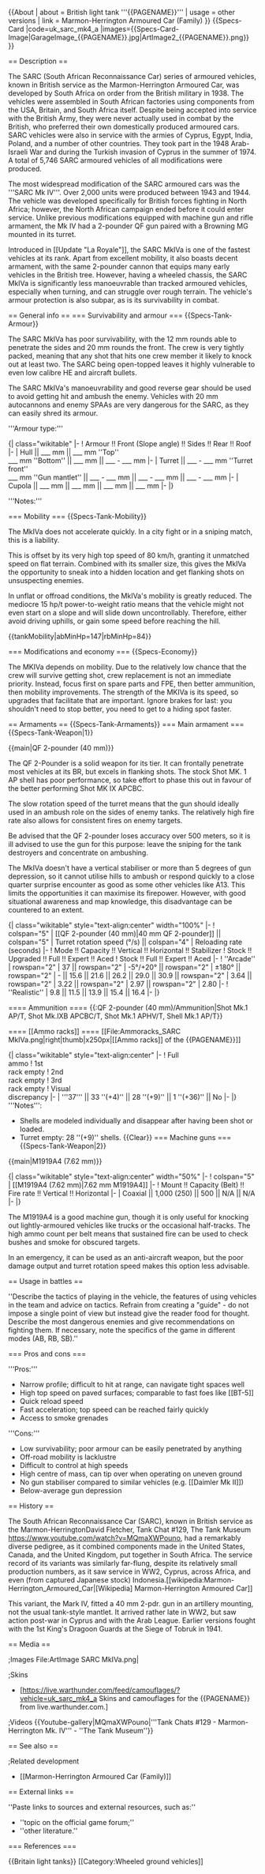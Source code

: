 {{About
| about = British light tank '''{{PAGENAME}}'''
| usage = other versions
| link = Marmon-Herrington Armoured Car (Family)
}}
{{Specs-Card
|code=uk_sarc_mk4_a
|images={{Specs-Card-Image|GarageImage_{{PAGENAME}}.jpg|ArtImage2_{{PAGENAME}}.png}}
}}

== Description ==
<!-- ''In the description, the first part should be about the history of the creation and combat usage of the vehicle, as well as its key features. In the second part, tell the reader about the ground vehicle in the game. Insert a screenshot of the vehicle, so that if the novice player does not remember the vehicle by name, he will immediately understand what kind of vehicle the article is talking about.'' -->
The SARC (South African Reconnaissance Car) series of armoured vehicles, known in British service as the Marmon-Herrington Armoured Car, was developed by South Africa on order from the British military in 1938. The vehicles were assembled in South African factories using components from the USA, Britain, and South Africa itself. Despite being accepted into service with the British Army, they were never actually used in combat by the British, who preferred their own domestically produced armoured cars. SARC vehicles were also in service with the armies of Cyprus, Egypt, India, Poland, and a number of other countries. They took part in the 1948 Arab-Israeli War and during the Turkish invasion of Cyprus in the summer of 1974. A total of 5,746 SARC armoured vehicles of all modifications were produced.

The most widespread modification of the SARC armoured cars was the '''SARC Mk IV'''. Over 2,000 units were produced between 1943 and 1944. The vehicle was developed specifically for British forces fighting in North Africa; however, the North African campaign ended before it could enter service. Unlike previous modifications equipped with machine gun and rifle armament, the Mk IV had a 2-pounder QF gun paired with a Browning MG mounted in its turret.

Introduced in [[Update "La Royale"]], the SARC MkIVa is one of the fastest vehicles at its rank. Apart from excellent mobility, it also boasts decent armament, with the same 2-pounder cannon that equips many early vehicles in the British tree. However, having a wheeled chassis, the SARC MkIVa is significantly less manoeuvrable than tracked armoured vehicles, especially when turning, and can struggle over rough terrain. The vehicle's armour protection is also subpar, as is its survivability in combat.

== General info ==
=== Survivability and armour ===
{{Specs-Tank-Armour}}
<!-- ''Describe armour protection. Note the most well protected and key weak areas. Appreciate the layout of modules as well as the number and location of crew members. Is the level of armour protection sufficient, is the placement of modules helpful for survival in combat? If necessary use a visual template to indicate the most secure and weak zones of the armour.'' -->
The SARC MkIVa has poor survivability, with the 12 mm rounds able to penetrate the sides and 20 mm rounds the front. The crew is very tightly packed, meaning that any shot that hits one crew member it likely to knock out at least two. The SARC being open-topped leaves it highly vulnerable to even low calibre HE and aircraft bullets.

The SARC MkIVa's manoeuvrability and good reverse gear should be used to avoid getting hit and ambush the enemy. Vehicles with 20 mm autocannons and enemy SPAAs are very dangerous for the SARC, as they can easily shred its armour.

'''Armour type:''' <!-- The types of armour present on the vehicle and their general locations -->
<!-- Example: * Rolled homogeneous armour (Front, Side, Rear, Hull roof)
* Cast homogeneous armour (Turret, Transmission area) -->

{| class="wikitable"
|-
! Armour !! Front (Slope angle) !! Sides !! Rear !! Roof
|-
| Hull || ___ mm || ___ mm ''Top'' <br> ___ mm ''Bottom'' || ___ mm || ___ - ___ mm
|-
| Turret || ___ - ___ mm ''Turret front'' <br> ___ mm ''Gun mantlet'' || ___ - ___ mm || ___ - ___ mm || ___ - ___ mm
|-
| Cupola || ___ mm || ___ mm || ___ mm || ___ mm
|-
|}

'''Notes:''' <!-- Any additional notes which the user needs to be aware of -->
<!-- Example: * Suspension wheels are 20 mm thick, tracks are 30 mm thick, and torsion bars are 60 mm thick. -->

=== Mobility ===
{{Specs-Tank-Mobility}}
<!-- ''Write about the mobility of the ground vehicle. Estimate the specific power and manoeuvrability, as well as the maximum speed forwards and backwards.'' -->
The MkIVa does not accelerate quickly. In a city fight or in a sniping match, this is a liability.

This is offset by its very high top speed of 80 km/h, granting it unmatched speed on flat terrain. Combined with its smaller size, this gives the MkIVa the opportunity to sneak into a hidden location and get flanking shots on unsuspecting enemies.

In unflat or offroad conditions, the MkIVa's mobility is greatly reduced. The mediocre 15 hp/t power-to-weight ratio means that the vehicle might not even start on a slope and will slide down uncontrollably. Therefore, either avoid driving uphills, or gain some speed before reaching the hill.

{{tankMobility|abMinHp=147|rbMinHp=84}}

=== Modifications and economy ===
{{Specs-Economy}}

The MKIVa depends on mobility. Due to the relatively low chance that the crew will survive getting shot, crew replacement is not an immediate priority. Instead, focus first on spare parts and FPE, then better ammunition, then mobility improvements. The strength of the MKIVa is its speed, so upgrades that facilitate that are important. Ignore brakes for last: you shouldn't need to stop better, you need to get to a hiding spot faster.

== Armaments ==
{{Specs-Tank-Armaments}}
=== Main armament ===
{{Specs-Tank-Weapon|1}}
<!-- ''Give the reader information about the characteristics of the main gun. Assess its effectiveness in a battle based on the reloading speed, ballistics and the power of shells. Do not forget about the flexibility of the fire, that is how quickly the cannon can be aimed at the target, open fire on it and aim at another enemy. Add a link to the main article on the gun: <code><nowiki>{{main|Name of the weapon}}</nowiki></code>. Describe in general terms the ammunition available for the main gun. Give advice on how to use them and how to fill the ammunition storage.'' -->
{{main|QF 2-pounder (40 mm)}}

The QF 2-Pounder is a solid weapon for its tier. It can frontally penetrate most vehicles at its BR, but excels in flanking shots. The stock Shot MK. 1 AP shell has poor performance, so take effort to phase this out in favour of the better performing Shot MK IX APCBC.

The slow rotation speed of the turret means that the gun should ideally used in an ambush role on the sides of enemy tanks. The relatively high fire rate also allows for consistent fires on enemy targets.

Be advised that the QF 2-pounder loses accuracy over  500 meters, so it is ill advised to use the gun for this purpose: leave the sniping for the tank destroyers and concentrate on ambushing.

The MkIVa doesn't have a vertical stabiliser or more than 5 degrees of gun depression, so it cannot utilise hills to ambush or respond quickly to a close quarter surprise encounter as good as some other vehicles like A13. This limits the opportunities it can maximise its firepower. However, with good situational awareness and map knowledge, this disadvantage can be countered to an extent.

{| class="wikitable" style="text-align:center" width="100%"
|-
! colspan="5" | [[QF 2-pounder (40 mm)|40 mm QF 2-pounder]] || colspan="5" | Turret rotation speed (°/s) || colspan="4" | Reloading rate (seconds)
|-
! Mode !! Capacity !! Vertical !! Horizontal !! Stabilizer
! Stock !! Upgraded !! Full !! Expert !! Aced
! Stock !! Full !! Expert !! Aced
|-
! ''Arcade''
| rowspan="2" | 37 || rowspan="2" | -5°/+20° || rowspan="2" | ±180° || rowspan="2" | - || 15.6 || 21.6 || 26.2 || 29.0 || 30.9 || rowspan="2" | 3.64 || rowspan="2" | 3.22 || rowspan="2" | 2.97 || rowspan="2" | 2.80
|-
! ''Realistic''
| 9.8 || 11.5 || 13.9 || 15.4 || 16.4
|-
|}

==== Ammunition ====
{{:QF 2-pounder (40 mm)/Ammunition|Shot Mk.1 AP/T, Shot Mk.IXB APCBC/T, Shot Mk.1 APHV/T, Shell Mk.1 AP/T}}

==== [[Ammo racks]] ====
[[File:Ammoracks_SARC MkIVa.png|right|thumb|x250px|[[Ammo racks]] of the {{PAGENAME}}]]
<!-- '''Last updated: 2.27.2.40''' -->
{| class="wikitable" style="text-align:center"
|-
! Full<br>ammo
! 1st<br>rack empty
! 2nd<br>rack empty
! 3rd<br>rack empty
! Visual<br>discrepancy
|-
| '''37''' || 33&nbsp;''(+4)'' || 28&nbsp;''(+9)'' || 1&nbsp;''(+36)'' || No
|-
|}
'''Notes''':

* Shells are modeled individually and disappear after having been shot or loaded.
* Turret empty: 28&nbsp;''(+9)'' shells.
{{Clear}}
=== Machine guns ===
{{Specs-Tank-Weapon|2}}
<!-- ''Offensive and anti-aircraft machine guns not only allow you to fight some aircraft but also are effective against lightly armoured vehicles. Evaluate machine guns and give recommendations on its use.'' -->
{{main|M1919A4 (7.62 mm)}}

{| class="wikitable" style="text-align:center" width="50%"
|-
! colspan="5" | [[M1919A4 (7.62 mm)|7.62 mm M1919A4]]
|-
! Mount !! Capacity (Belt) !! Fire rate !! Vertical !! Horizontal
|-
| Coaxial || 1,000 (250) || 500 || N/A || N/A
|-
|}

The M1919A4 is a good machine gun, though it is only useful for knocking out lightly-armoured vehicles like trucks or the occasional half-tracks. The high ammo count per belt means that sustained fire can be used to check bushes and smoke for obscured targets.

In an emergency, it can be used as an anti-aircraft weapon, but the poor damage output and turret rotation speed makes this option less advisable.

== Usage in battles ==
<!-- ''Describe the tactics of playing in the vehicle, the features of using vehicles in the team and advice on tactics. Refrain from creating a "guide" - do not impose a single point of view but instead give the reader food for thought. Describe the most dangerous enemies and give recommendations on fighting them. If necessary, note the specifics of the game in different modes (AB, RB, SB).'' -->
''Describe the tactics of playing in the vehicle, the features of using vehicles in the team and advice on tactics. Refrain from creating a "guide" - do not impose a single point of view but instead give the reader food for thought. Describe the most dangerous enemies and give recommendations on fighting them. If necessary, note the specifics of the game in different modes (AB, RB, SB).''

=== Pros and cons ===
<!-- ''Summarise and briefly evaluate the vehicle in terms of its characteristics and combat effectiveness. Mark its pros and cons in a bulleted list. Try not to use more than 6 points for each of the characteristics. Avoid using categorical definitions such as "bad", "good" and the like - use substitutions with softer forms such as "inadequate" and "effective".'' -->

'''Pros:'''

* Narrow profile; difficult to hit at range, can navigate tight spaces well
* High top speed on paved surfaces; comparable to fast foes like [[BT-5]]
* Quick reload speed
* Fast acceleration; top speed can be reached fairly quickly
* Access to smoke grenades

'''Cons:'''

* Low survivability; poor armour can be easily penetrated by anything
* Off-road mobility is lacklustre
* Difficult to control at high speeds
* High centre of mass, can tip over when operating on uneven ground
* No gun stabiliser compared to similar vehicles (e.g. [[Daimler Mk II]])
* Below-average gun depression

== History ==
<!-- ''Describe the history of the creation and combat usage of the vehicle in more detail than in the introduction. If the historical reference turns out to be too long, take it to a separate article, taking a link to the article about the vehicle and adding a block "/History" (example: <nowiki>https://wiki.warthunder.com/(Vehicle-name)/History</nowiki>) and add a link to it here using the <code>main</code> template. Be sure to reference text and sources by using <code><nowiki><ref></ref></nowiki></code>, as well as adding them at the end of the article with <code><nowiki><references /></nowiki></code>. This section may also include the vehicle's dev blog entry (if applicable) and the in-game encyclopedia description (under <code><nowiki>=== In-game description ===</nowiki></code>, also if applicable).'' -->
The South African Reconnaissance Car (SARC), known in British service as the Marmon-Herrington<ref>David Fletcher, Tank Chat #129, The Tank Museum https://www.youtube.com/watch?v=MQmaXWPouno</ref>, had a remarkably diverse pedigree, as it combined components made in the United States, Canada, and the United Kingdom, put together in South Africa.  The service record of its variants was similarly far-flung, despite its relatively small production numbers, as it saw service in WW2, Cyprus, across Africa, and even (from captured Japanese stock) Indonesia.<ref name=":0">[[wikipedia:Marmon-Herrington_Armoured_Car|[Wikipedia] Marmon-Herrington Armoured Car]]</ref>

This variant, the Mark IV, fitted a 40 mm 2-pdr. gun in an artillery mounting, not the usual tank-style mantlet.  It arrived rather late in WW2, but saw action post-war in Cyprus and with the Arab League.  Earlier versions fought with the 1st King's Dragoon Guards at the Siege of Tobruk in 1941.<ref name=":0" />

== Media ==
<!-- ''Excellent additions to the article would be video guides, screenshots from the game, and photos.'' -->

;Images
<gallery mode="packed-hover" heights="200">
File:ArtImage SARC MkIVa.png|
</gallery>

;Skins

* [https://live.warthunder.com/feed/camouflages/?vehicle=uk_sarc_mk4_a Skins and camouflages for the {{PAGENAME}} from live.warthunder.com.]

;Videos
{{Youtube-gallery|MQmaXWPouno|'''Tank Chats #129 - Marmon-Herrington Mk. IV''' - ''The Tank Museum''}}

== See also ==
<!-- ''Links to the articles on the War Thunder Wiki that you think will be useful for the reader, for example:''
* ''reference to the series of the vehicles;''
* ''links to approximate analogues of other nations and research trees.'' -->

;Related development

* [[Marmon-Herrington Armoured Car (Family)]]

== External links ==
<!-- ''Paste links to sources and external resources, such as:''
* ''topic on the official game forum;''
* ''other literature.'' -->
''Paste links to sources and external resources, such as:''

* ''topic on the official game forum;''
* ''other literature.''

=== References ===
<references />

{{Britain light tanks}}
[[Category:Wheeled ground vehicles]]